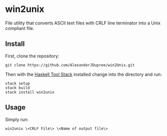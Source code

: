 # win2unix

File utility that converts ASCII text files with CRLF line terminator into a Unix compliant file.

## Install

First, clone the repository:

```
git clone https://github.com/AlexanderJDupree/win2Unix.git
```

Then with the [Haskell Tool Stack](https://docs.haskellstack.org/en/stable/README/#how-to-install) installed change into the directory and run:

```
stack setup
stack build
stack install win2unix
```

## Usage

Simply run: 

```
win2unix \<CRLF File\> \<Name of output file\> 
```



